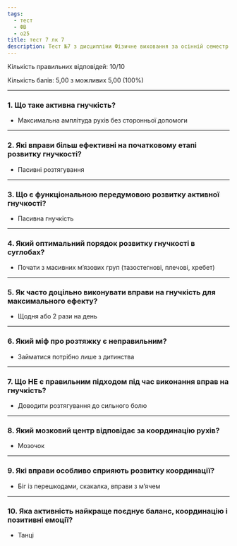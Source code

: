 ```yaml
---
tags:
  - тест
  - ФВ
  - о25
title: тест 7 лк 7
description: Тест №7 з дисципліни Фізичне виховання за осінній семестр 2025-2026 навчального року
---
```

Кількість правильних відповідей: 10/10

Кількість балів: 5,00 з можливих 5,00 (100%)

---
### 1. Що таке активна гнучкість?

- Максимальна амплітуда рухів без сторонньої допомоги

---
### 2. Які вправи більш ефективні на початковому етапі розвитку гнучкості?

- Пасивні розтягування

---
### 3. Що є функціональною передумовою розвитку активної гнучкості?

- Пасивна гнучкість

---
### 4. Який оптимальний порядок розвитку гнучкості в суглобах?

- Почати з масивних м’язових груп (тазостегнові, плечові, хребет)

---
### 5. Як часто доцільно виконувати вправи на гнучкість для максимального ефекту?

- Щодня або 2 рази на день

---
### 6. Який міф про розтяжку є неправильним?

- Займатися потрібно лише з дитинства

---
### 7. Що НЕ є правильним підходом під час виконання вправ на гнучкість?

- Доводити розтягування до сильного болю

---
### 8. Який мозковий центр відповідає за координацію рухів?

- Мозочок

---
### 9. Які вправи особливо сприяють розвитку координації?

- Біг із перешкодами, скакалка, вправи з м’ячем

---
### 10. Яка активність найкраще поєднує баланс, координацію і позитивні емоції?

- Танці
